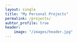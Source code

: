 ```yaml
---
layout: single
title: "My Personal Projects"
permalink: /projects/
auhtor_profile: true 
header:
	image: "/images/header.jpg"
---
```


